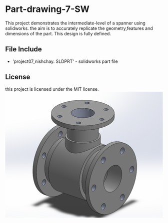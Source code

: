 # Part-drawing-7-SW
This project demonstrates the intermediate-level of a spanner using solidworks. the aim is to accurately replicate the geometry,features and dimensions of the part. This design is fully defined. 
## File Include
- 'project07_nishchay.  SLDPRT' -
solidworks part file
## License
this project is licensed under the MIT license.
![Part Drawing Preview](part7.png)
